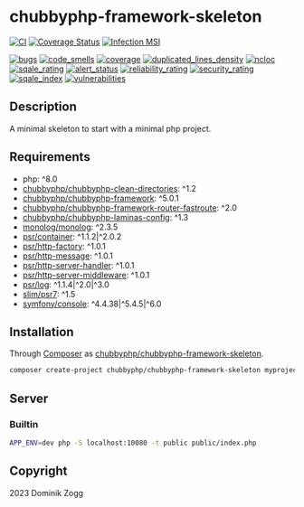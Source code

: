 # chubbyphp-framework-skeleton

[![CI](https://github.com/chubbyphp/chubbyphp-framework-skeleton/workflows/CI/badge.svg?branch=master)](https://github.com/chubbyphp/chubbyphp-framework-skeleton/actions?query=workflow%3ACI)
[![Coverage Status](https://coveralls.io/repos/github/chubbyphp/chubbyphp-framework-skeleton/badge.svg?branch=master)](https://coveralls.io/github/chubbyphp/chubbyphp-framework-skeleton?branch=master)
[![Infection MSI](https://badge.stryker-mutator.io/github.com/chubbyphp/chubbyphp-framework-skeleton/master)](https://dashboard.stryker-mutator.io/reports/github.com/chubbyphp/chubbyphp-framework-skeleton/master)

[![bugs](https://sonarcloud.io/api/project_badges/measure?project=chubbyphp_chubbyphp-framework-skeleton&metric=bugs)](https://sonarcloud.io/dashboard?id=chubbyphp_chubbyphp-framework-skeleton)
[![code_smells](https://sonarcloud.io/api/project_badges/measure?project=chubbyphp_chubbyphp-framework-skeleton&metric=code_smells)](https://sonarcloud.io/dashboard?id=chubbyphp_chubbyphp-framework-skeleton)
[![coverage](https://sonarcloud.io/api/project_badges/measure?project=chubbyphp_chubbyphp-framework-skeleton&metric=coverage)](https://sonarcloud.io/dashboard?id=chubbyphp_chubbyphp-framework-skeleton)
[![duplicated_lines_density](https://sonarcloud.io/api/project_badges/measure?project=chubbyphp_chubbyphp-framework-skeleton&metric=duplicated_lines_density)](https://sonarcloud.io/dashboard?id=chubbyphp_chubbyphp-framework-skeleton)
[![ncloc](https://sonarcloud.io/api/project_badges/measure?project=chubbyphp_chubbyphp-framework-skeleton&metric=ncloc)](https://sonarcloud.io/dashboard?id=chubbyphp_chubbyphp-framework-skeleton)
[![sqale_rating](https://sonarcloud.io/api/project_badges/measure?project=chubbyphp_chubbyphp-framework-skeleton&metric=sqale_rating)](https://sonarcloud.io/dashboard?id=chubbyphp_chubbyphp-framework-skeleton)
[![alert_status](https://sonarcloud.io/api/project_badges/measure?project=chubbyphp_chubbyphp-framework-skeleton&metric=alert_status)](https://sonarcloud.io/dashboard?id=chubbyphp_chubbyphp-framework-skeleton)
[![reliability_rating](https://sonarcloud.io/api/project_badges/measure?project=chubbyphp_chubbyphp-framework-skeleton&metric=reliability_rating)](https://sonarcloud.io/dashboard?id=chubbyphp_chubbyphp-framework-skeleton)
[![security_rating](https://sonarcloud.io/api/project_badges/measure?project=chubbyphp_chubbyphp-framework-skeleton&metric=security_rating)](https://sonarcloud.io/dashboard?id=chubbyphp_chubbyphp-framework-skeleton)
[![sqale_index](https://sonarcloud.io/api/project_badges/measure?project=chubbyphp_chubbyphp-framework-skeleton&metric=sqale_index)](https://sonarcloud.io/dashboard?id=chubbyphp_chubbyphp-framework-skeleton)
[![vulnerabilities](https://sonarcloud.io/api/project_badges/measure?project=chubbyphp_chubbyphp-framework-skeleton&metric=vulnerabilities)](https://sonarcloud.io/dashboard?id=chubbyphp_chubbyphp-framework-skeleton)

## Description

A minimal skeleton to start with a minimal php project.

## Requirements

 * php: ^8.0
 * [chubbyphp/chubbyphp-clean-directories][20]: ^1.2
 * [chubbyphp/chubbyphp-framework][21]: ^5.0.1
 * [chubbyphp/chubbyphp-framework-router-fastroute][22]: ^2.0
 * [chubbyphp/chubbyphp-laminas-config][23]: ^1.3
 * [monolog/monolog][24]: ^2.3.5
 * [psr/container][25]: ^1.1.2|^2.0.2
 * [psr/http-factory][26]: ^1.0.1
 * [psr/http-message][27]: ^1.0.1
 * [psr/http-server-handler][28]: ^1.0.1
 * [psr/http-server-middleware][29]: ^1.0.1
 * [psr/log][30]: ^1.1.4|^2.0|^3.0
 * [slim/psr7][31]: ^1.5
 * [symfony/console][32]: ^4.4.38|^5.4.5|^6.0

## Installation

Through [Composer](http://getcomposer.org) as [chubbyphp/chubbyphp-framework-skeleton][10].

```bash
composer create-project chubbyphp/chubbyphp-framework-skeleton myproject "dev-master"
```

## Server

### Builtin

```bash
APP_ENV=dev php -S localhost:10080 -t public public/index.php
```

## Copyright

2023 Dominik Zogg

[10]: https://travis-ci.org/chubbyphp/chubbyphp-framework-skeleton

[20]: https://packagist.org/packages/chubbyphp/chubbyphp-clean-directories
[21]: https://packagist.org/packages/chubbyphp/chubbyphp-framework
[22]: https://packagist.org/packages/chubbyphp/chubbyphp-framework-router-fastroute
[23]: https://packagist.org/packages/chubbyphp/chubbyphp-laminas-config
[24]: https://packagist.org/packages/monolog/monolog
[25]: https://packagist.org/packages/psr/container
[26]: https://packagist.org/packages/psr/http-factory
[27]: https://packagist.org/packages/psr/http-message
[28]: https://packagist.org/packages/psr/http-server-handler
[29]: https://packagist.org/packages/psr/http-server-middleware
[30]: https://packagist.org/packages/psr/log
[31]: https://packagist.org/packages/slim/psr7
[32]: https://packagist.org/packages/symfony/console
